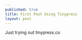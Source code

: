 ```yaml
---
published: true
title: First Post Using Tinypress
layout: post
---
```

Just trying out tinypress.co
